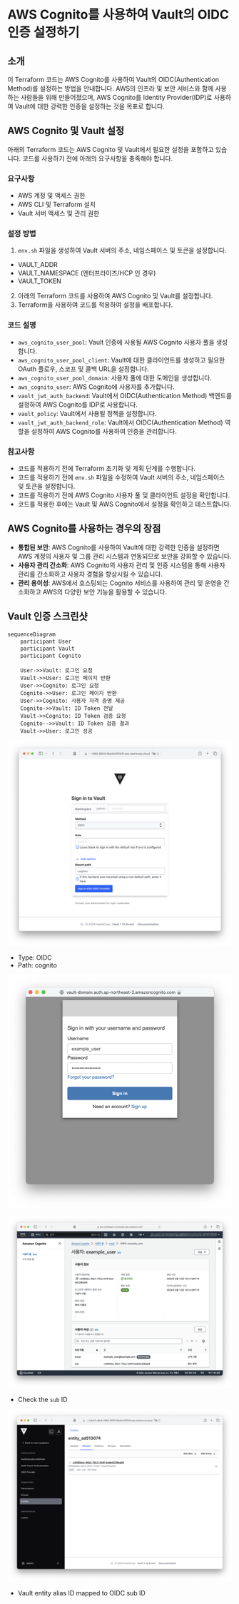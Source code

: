 # AWS Cognito를 사용하여 Vault의 OIDC 인증 설정하기

## 소개

이 Terraform 코드는 AWS Cognito를 사용하여 Vault의 OIDC(Authentication Method)를 설정하는 방법을 안내합니다. AWS의 인프라 및 보안 서비스와 함께 사용하는 사람들을 위해 만들어졌으며, AWS Cognito를 Identity Provider(IDP)로 사용하여 Vault에 대한 강력한 인증을 설정하는 것을 목표로 합니다.

## AWS Cognito 및 Vault 설정

아래의 Terraform 코드는 AWS Cognito 및 Vault에서 필요한 설정을 포함하고 있습니다. 코드를 사용하기 전에 아래의 요구사항을 충족해야 합니다.

### 요구사항

- AWS 계정 및 액세스 권한
- AWS CLI 및 Terraform 설치
- Vault 서버 액세스 및 관리 권한

### 설정 방법

1. `env.sh` 파일을 생성하여 Vault 서버의 주소, 네임스페이스 및 토큰을 설정합니다.
  - VAULT_ADDR
  - VAULT_NAMESPACE (엔터프라이즈/HCP 인 경우)
  - VAULT_TOKEN
2. 아래의 Terraform 코드를 사용하여 AWS Cognito 및 Vault를 설정합니다.
3. Terraform을 사용하여 코드를 적용하여 설정을 배포합니다.

### 코드 설명

- `aws_cognito_user_pool`: Vault 인증에 사용될 AWS Cognito 사용자 풀을 생성합니다.
- `aws_cognito_user_pool_client`: Vault에 대한 클라이언트를 생성하고 필요한 OAuth 플로우, 스코프 및 콜백 URL을 설정합니다.
- `aws_cognito_user_pool_domain`: 사용자 풀에 대한 도메인을 생성합니다.
- `aws_cognito_user`: AWS Cognito에 사용자를 추가합니다.
- `vault_jwt_auth_backend`: Vault에서 OIDC(Authentication Method) 백엔드를 설정하여 AWS Cognito를 IDP로 사용합니다.
- `vault_policy`: Vault에서 사용될 정책을 설정합니다.
- `vault_jwt_auth_backend_role`: Vault에서 OIDC(Authentication Method) 역할을 설정하여 AWS Cognito를 사용하여 인증을 관리합니다.

### 참고사항

- 코드를 적용하기 전에 Terraform 초기화 및 계획 단계를 수행합니다.
- 코드를 적용하기 전에 `env.sh` 파일을 수정하여 Vault 서버의 주소, 네임스페이스 및 토큰을 설정합니다.
- 코드를 적용하기 전에 AWS Cognito 사용자 풀 및 클라이언트 설정을 확인합니다.
- 코드를 적용한 후에는 Vault 및 AWS Cognito에서 설정을 확인하고 테스트합니다.

## AWS Cognito를 사용하는 경우의 장점

- **통합된 보안**: AWS Cognito를 사용하여 Vault에 대한 강력한 인증을 설정하면 AWS 계정의 사용자 및 그룹 관리 시스템과 연동되므로 보안을 강화할 수 있습니다.
- **사용자 관리 간소화**: AWS Cognito의 사용자 관리 및 인증 시스템을 통해 사용자 관리를 간소화하고 사용자 경험을 향상시킬 수 있습니다.
- **관리 용이성**: AWS에서 호스팅되는 Cognito 서비스를 사용하여 관리 및 운영을 간소화하고 AWS의 다양한 보안 기능을 활용할 수 있습니다.

## Vault 인증 스크린샷

```mermaid
sequenceDiagram
    participant User
    participant Vault
    participant Cognito

    User->>Vault: 로그인 요청
    Vault->>User: 로그인 페이지 반환
    User->>Cognito: 로그인 요청
    Cognito->>User: 로그인 페이지 반환
    User->>Cognito: 사용자 자격 증명 제공
    Cognito->>Vault: ID Token 전달
    Vault->>Cognito: ID Token 검증 요청
    Cognito-->>Vault: ID Token 검증 결과
    Vault->>User: 로그인 성공
```

![img](/assets/vault-login.png)

- Type: OIDC
- Path: cognito

![img](/assets/cognito-login.png)

![img](/assets/cognito-user-info.png)

- Check the `sub` ID

![img](/assets/vault-entity-alias-id.png)

- Vault entity alias ID mapped to OIDC sub ID
